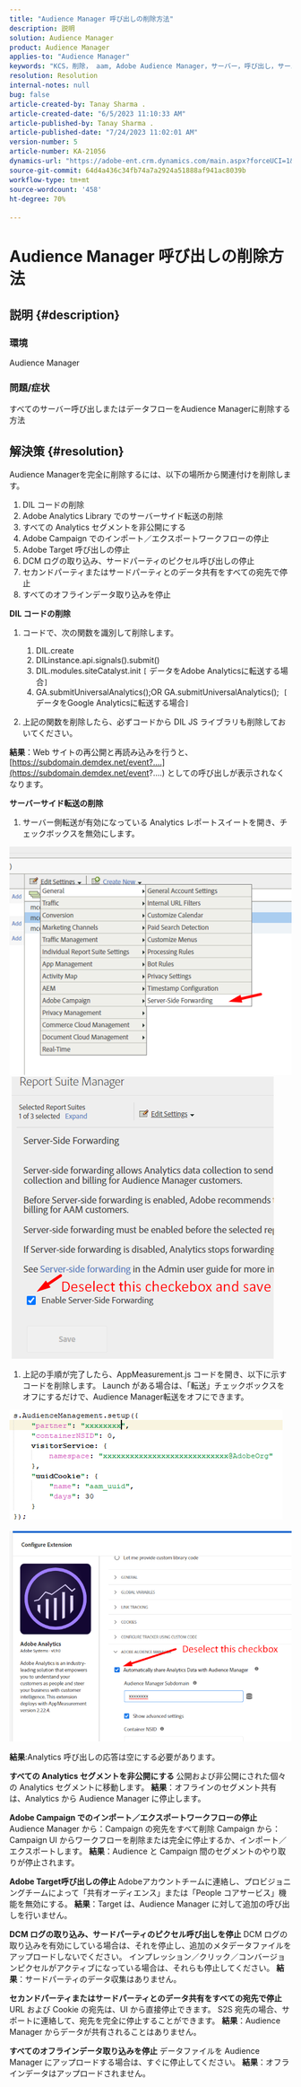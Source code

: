 ```yaml
---
title: "Audience Manager 呼び出しの削除方法"
description: 説明
solution: Audience Manager
product: Audience Manager
applies-to: "Audience Manager"
keywords: "KCS，削除， aam, Adobe Audience Manager，サーバー，呼び出し，サーバーコール，使い方"
resolution: Resolution
internal-notes: null
bug: false
article-created-by: Tanay Sharma .
article-created-date: "6/5/2023 11:10:33 AM"
article-published-by: Tanay Sharma .
article-published-date: "7/24/2023 11:02:01 AM"
version-number: 5
article-number: KA-21056
dynamics-url: "https://adobe-ent.crm.dynamics.com/main.aspx?forceUCI=1&pagetype=entityrecord&etn=knowledgearticle&id=0a44fe93-9103-ee11-8f6e-6045bd0067ea"
source-git-commit: 64d4a436c34fb74a7a2924a51888af941ac8039b
workflow-type: tm+mt
source-wordcount: '458'
ht-degree: 70%

---
```


# Audience Manager 呼び出しの削除方法

## 説明 {#description}


### 環境

Audience Manager

### 問題/症状

すべてのサーバー呼び出しまたはデータフローをAudience Managerに削除する方法


## 解決策 {#resolution}


Audience Managerを完全に削除するには、以下の場所から関連付けを削除します。

1. DIL コードの削除
2. Adobe Analytics Library でのサーバーサイド転送の削除
3. すべての Analytics セグメントを非公開にする
4. Adobe Campaign でのインポート／エクスポートワークフローの停止
5. Adobe Target 呼び出しの停止
6. DCM ログの取り込み、サードパーティのピクセル呼び出しの停止
7. セカンドパーティまたはサードパーティとのデータ共有をすべての宛先で停止
8. すべてのオフラインデータ取り込みを停止




<b>DIL コードの削除</b>

1. コードで、次の関数を識別して削除します。

   1. DIL.create
   2. DILinstance.api.signals().submit()
   3. DIL.modules.siteCatalyst.init `[` データをAdobe Analyticsに転送する場合`]`
   4. GA.submitUniversalAnalytics();OR GA.submitUniversalAnalytics();  `[` データをGoogle Analyticsに転送する場合`]`
2. 上記の関数を削除したら、必ずコードから DIL JS ライブラリも削除しておいてください。


<b>結果</b>：Web サイトの再公開と再読み込みを行うと、[https://subdomain.demdex.net/event?....](https://subdomain.demdex.net/event?....) としての呼び出しが表示されなくなります。



<b>サーバーサイド転送の削除</b>

1. サーバー側転送が有効になっている Analytics レポートスイートを開き、チェックボックスを無効にします。


![](assets/8a6b5fd5-676c-ed11-9562-6045bd006239.png) ![](assets/8d6b5fd5-676c-ed11-9562-6045bd006239.png)

1. 上記の手順が完了したら、AppMeasurement.js コードを開き、以下に示すコードを削除します。 Launch がある場合は、「転送」チェックボックスをオフにするだけで、Audience Manager転送をオフにできます。


![](assets/8c6b5fd5-676c-ed11-9562-6045bd006239.png)             ![](assets/8b6b5fd5-676c-ed11-9562-6045bd006239.png)

<b>結果</b>:Analytics 呼び出しの応答は空にする必要があります。

<b>すべての Analytics セグメントを非公開にする</b>
公開および非公開にされた個々の Analytics セグメントに移動します。
<b>結果</b>：オフラインのセグメント共有は、Analytics から Audience Manager に停止します。

<b>Adobe Campaign でのインポート／エクスポートワークフローの停止</b>
Audience Manager から：Campaign の宛先をすべて削除
Campaign から：Campaign UI からワークフローを削除または完全に停止するか、インポート／エクスポートします。
<b>結果</b>：Audience と Campaign 間のセグメントのやり取りが停止されます。

<b>Adobe Target呼び出しの停止</b>
Adobeアカウントチームに連絡し、プロビジョニングチームによって「共有オーディエンス」または「People コアサービス」機能を無効にする。
<b>結果</b>：Target は、Audience Manager に対して追加の呼び出しを行いません。

<b>DCM ログの取り込み、サードパーティのピクセル呼び出しを停止</b>
DCM ログの取り込みを有効にしている場合は、それを停止し、追加のメタデータファイルをアップロードしないでください。
インプレッション／クリック／コンバージョンピクセルがアクティブになっている場合は、それらも停止してください。
<b>結果</b>：サードパーティのデータ収集はありません。

<b>セカンドパーティまたはサードパーティとのデータ共有をすべての宛先で停止</b>
URL および Cookie の宛先は、UI から直接停止できます。
S2S 宛先の場合、サポートに連絡して、宛先を完全に停止することができます。
<b>結果</b>：Audience Manager からデータが共有されることはありません。

<b>すべてのオフラインデータ取り込みを停止</b>
データファイルを Audience Manager にアップロードする場合は、すぐに停止してください。
<b>結果</b>：オフラインデータはアップロードされません。
